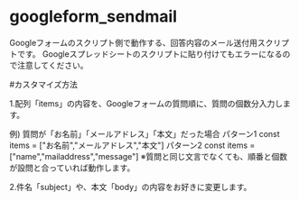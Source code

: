 # googleform_sendmail
Googleフォームのスクリプト側で動作する、回答内容のメール送付用スクリプトです。
Googleスプレッドシートのスクリプトに貼り付けてもエラーになるので注意してください。

#カスタマイズ方法

1.配列「items」の内容を、Googleフォームの質問順に、質問の個数分入力します。

  例) 質問が「お名前」「メールアドレス」「本文」だった場合
      パターン1  const items = ["お名前","メールアドレス","本文"]
      パターン2  const items = ["name","mailaddress","message"]
  ※質問と同じ文言でなくても、順番と個数が設問と合っていれば動作します。

2.件名「subject」や、本文「body」の内容をお好きに変更します。
